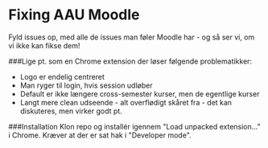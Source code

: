 Fixing AAU Moodle
=================
Fyld issues op, med alle de issues man føler Moodle har - og så ser vi, om vi ikke kan fikse dem!

###Lige pt. som en Chrome extension der løser følgende problematikker:
- Logo er endelig centreret
- Man ryger til login, hvis session udløber
- Default er ikke længere cross-semester kurser, men de egentlige kurser
- Langt mere clean udseende - alt overflødigt skåret fra - det kan diskuteres, men virker godt pt.

###Installation
Klon repo og installér igennem "Load unpacked extension..." i Chrome. Kræver at der er sat hak i "Developer mode".